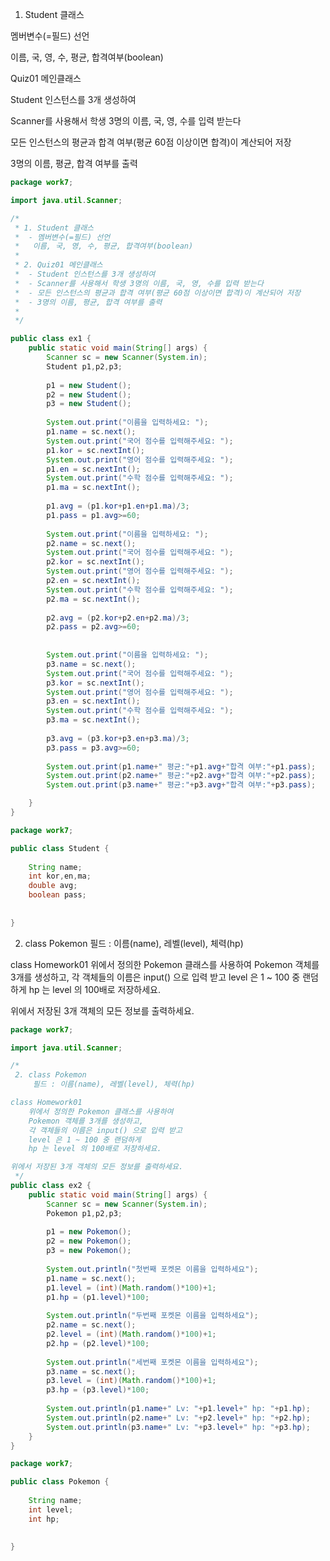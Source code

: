 1. Student 클래스 

멤버변수(=필드) 선언

이름, 국, 영, 수, 평균, 합격여부(boolean)

Quiz01 메인클래스 

Student 인스턴스를 3개 생성하여 

Scanner를 사용해서 학생 3명의 이름, 국, 영, 수를 입력 받는다

모든 인스턴스의 평균과 합격 여부(평균 60점 이상이면 합격)이 계산되어 저장

3명의 이름, 평균, 합격 여부를 출력 

```java
package work7;

import java.util.Scanner;

/*
 * 1. Student 클래스 
 *  - 멤버변수(=필드) 선언
 *   이름, 국, 영, 수, 평균, 합격여부(boolean)
 * 
 * 2. Quiz01 메인클래스 
 *  - Student 인스턴스를 3개 생성하여 
 *  - Scanner를 사용해서 학생 3명의 이름, 국, 영, 수를 입력 받는다
 *  - 모든 인스턴스의 평균과 합격 여부(평균 60점 이상이면 합격)이 계산되어 저장
 *  - 3명의 이름, 평균, 합격 여부를 출력 
 *   
 */

public class ex1 {
	public static void main(String[] args) {
		Scanner sc = new Scanner(System.in);
		Student p1,p2,p3;
		
		p1 = new Student();
		p2 = new Student();
		p3 = new Student();
		
		System.out.print("이름을 입력하세요: ");
		p1.name = sc.next();
		System.out.print("국어 점수를 입력해주세요: ");
		p1.kor = sc.nextInt();
		System.out.print("영어 점수를 입력해주세요: ");
		p1.en = sc.nextInt();
		System.out.print("수학 점수를 입력해주세요: ");
		p1.ma = sc.nextInt();
		
		p1.avg = (p1.kor+p1.en+p1.ma)/3;
		p1.pass = p1.avg>=60;		
		
		System.out.print("이름을 입력하세요: ");
		p2.name = sc.next();
		System.out.print("국어 점수를 입력해주세요: ");
		p2.kor = sc.nextInt();
		System.out.print("영어 점수를 입력해주세요: ");
		p2.en = sc.nextInt();
		System.out.print("수학 점수를 입력해주세요: ");
		p2.ma = sc.nextInt();
		
		p2.avg = (p2.kor+p2.en+p2.ma)/3;
		p2.pass = p2.avg>=60;
		
		
		System.out.print("이름을 입력하세요: ");
		p3.name = sc.next();
		System.out.print("국어 점수를 입력해주세요: ");
		p3.kor = sc.nextInt();
		System.out.print("영어 점수를 입력해주세요: ");
		p3.en = sc.nextInt();
		System.out.print("수학 점수를 입력해주세요: ");
		p3.ma = sc.nextInt();
		
		p3.avg = (p3.kor+p3.en+p3.ma)/3;
		p3.pass = p3.avg>=60;
		
		System.out.print(p1.name+" 평균:"+p1.avg+"합격 여부:"+p1.pass);
		System.out.print(p2.name+" 평균:"+p2.avg+"합격 여부:"+p2.pass);
		System.out.print(p3.name+" 평균:"+p3.avg+"합격 여부:"+p3.pass);

	}
}
```

```java
package work7;

public class Student {
	
	String name;
	int kor,en,ma;
	double avg;
	boolean pass;
	
	
}

```



2. class Pokemon
  필드 : 이름(name), 레벨(level), 체력(hp)

class Homework01
    위에서 정의한 Pokemon 클래스를 사용하여 
    Pokemon 객체를 3개를 생성하고, 
    각 객체들의 이름은 input() 으로 입력 받고
    level 은 1 ~ 100 중 랜덤하게 
    hp 는 level 의 100배로 저장하세요.

위에서 저장된 3개 객체의 모든 정보를 출력하세요.



```java
package work7;

import java.util.Scanner;

/*
 2. class Pokemon
     필드 : 이름(name), 레벨(level), 체력(hp)

class Homework01
    위에서 정의한 Pokemon 클래스를 사용하여 
    Pokemon 객체를 3개를 생성하고, 
    각 객체들의 이름은 input() 으로 입력 받고
    level 은 1 ~ 100 중 랜덤하게 
    hp 는 level 의 100배로 저장하세요.

위에서 저장된 3개 객체의 모든 정보를 출력하세요.
 */
public class ex2 {
	public static void main(String[] args) {
		Scanner sc = new Scanner(System.in);
		Pokemon p1,p2,p3;
		
		p1 = new Pokemon();
		p2 = new Pokemon();
		p3 = new Pokemon();
		
		System.out.println("첫번째 포켓몬 이름을 입력하세요");
		p1.name = sc.next();
		p1.level = (int)(Math.random()*100)+1;
		p1.hp = (p1.level)*100;
		
		System.out.println("두번째 포켓몬 이름을 입력하세요");
		p2.name = sc.next();
		p2.level = (int)(Math.random()*100)+1;
		p2.hp = (p2.level)*100;
		
		System.out.println("세번째 포켓몬 이름을 입력하세요");
		p3.name = sc.next();
		p3.level = (int)(Math.random()*100)+1;
		p3.hp = (p3.level)*100;
		
		System.out.println(p1.name+" Lv: "+p1.level+" hp: "+p1.hp);
		System.out.println(p2.name+" Lv: "+p2.level+" hp: "+p2.hp);
		System.out.println(p3.name+" Lv: "+p3.level+" hp: "+p3.hp);				
	}
}
```

```java
package work7;

public class Pokemon {
	
	String name;
	int level;
	int hp;
	
	
}
```


